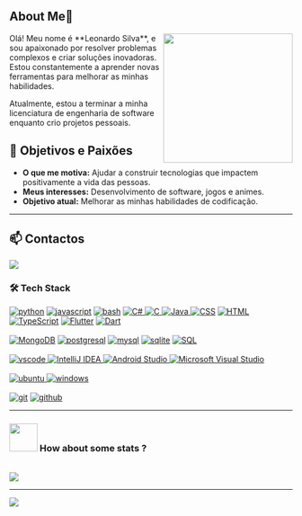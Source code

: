 ## About Me👋
<img align='right' src="https://media.giphy.com/media/M9gbBd9nbDrOTu1Mqx/giphy.gif" width="230">
Olá! Meu nome é **Leonardo Silva**, e sou apaixonado por resolver problemas complexos e criar soluções inovadoras. Estou constantemente a aprender novas ferramentas para melhorar as minhas habilidades.  

Atualmente, estou a terminar a minha licenciatura de engenharia de software enquanto crio projetos pessoais.  

## 🎯 Objetivos e Paixões  
- **O que me motiva:** Ajudar a construir tecnologias que impactem positivamente a vida das pessoas.  
- **Meus interesses:** Desenvolvimento de software, jogos e animes.  
- **Objetivo atual:** Melhorar as minhas habilidades de codificação.

---
## 📫 Contactos 
[![](https://img.shields.io/badge/Gmail-leonardosilva.00009%40gmail.com-red)](mailto:leonardosilva.00009@gmail.com)

<h3>🛠 Tech Stack</h3>
<a href="https://github.com/priyanshumay"><img src="https://img.shields.io/badge/python-FFFF00.svg?style=for-the-badge&logo=python&logoColor=0768a8&labelColor=ffffff" alt="python"></a>
<a href="https://github.com/priyanshumay"><img src="https://img.shields.io/badge/JS-f5f542.svg?style=for-the-badge&logo=javascript&logoColor=f5f542&labelColor=ffffff" alt="javascript"></a>
<a href="https://github.com/priyanshumay"><img src="https://img.shields.io/badge/BASH-4a5057.svg?style=for-the-badge&logo=gnu-bash&logoColor=4a5057&labelColor=ffffff" alt="bash"></a>
<a href="https://github.com/priyanshumay">
  <img src="https://img.shields.io/badge/C%23-9C499C.svg?style=for-the-badge&logo=csharp&logoColor=white&labelColor=68217A" alt="C#">
</a>
<a href="https://github.com/priyanshumay">
  <img src="https://img.shields.io/badge/C-A8B9CC.svg?style=for-the-badge&logo=c&logoColor=A8B9CC&labelColor=ffffff" alt="C">
</a>
<a href="https://github.com/priyanshumay">
  <img src="https://img.shields.io/badge/Java-007396.svg?style=for-the-badge&logo=java&logoColor=007396&labelColor=ffffff" alt="Java">
</a>
<a href="https://developer.mozilla.org/en-US/docs/Web/CSS"><img src="https://img.shields.io/badge/CSS-1572B6.svg?style=for-the-badge&logo=css3&logoColor=white" alt="CSS"></a>
<a href="https://developer.mozilla.org/en-US/docs/Web/HTML"><img src="https://img.shields.io/badge/HTML-E34F26.svg?style=for-the-badge&logo=html5&logoColor=white" alt="HTML"></a>
<a href="https://www.typescriptlang.org/"><img src="https://img.shields.io/badge/TypeScript-3178C6.svg?style=for-the-badge&logo=typescript&logoColor=white" alt="TypeScript"></a>
<a href="https://flutter.dev/"><img src="https://img.shields.io/badge/Flutter-02569B.svg?style=for-the-badge&logo=flutter&logoColor=white" alt="Flutter"></a>
<a href="https://dart.dev/"><img src="https://img.shields.io/badge/Dart-0175C2.svg?style=for-the-badge&logo=dart&logoColor=white" alt="Dart"></a>

<br>

<br>
<a href="https://www.mongodb.com/"><img src="https://img.shields.io/badge/MongoDB-47A248.svg?style=for-the-badge&logo=mongodb&logoColor=white" alt="MongoDB"></a>
<a href="https://github.com/priyanshumay"><img src="https://img.shields.io/badge/postgresql-6566ba.svg?style=for-the-badge&logo=postgresql&logoColor=6566ba&labelColor=ffffff" alt="postgresql"></a>
<a href="https://github.com/priyanshumay"><img src="https://img.shields.io/badge/mysql-3aabe8.svg?style=for-the-badge&logo=mysql&logoColor=3aabe8&labelColor=ffffff" alt="mysql"></a>
<a href="https://github.com/priyanshumay"><img src="https://img.shields.io/badge/sqlite-1daede.svg?style=for-the-badge&logo=sqlite&logoColor=1daede&labelColor=ffffff" alt="sqlite"></a>
<a href="https://github.com/priyanshumay">
  <img src="https://img.shields.io/badge/SQL-CC2927.svg?style=for-the-badge&logo=microsoft-sql-server&logoColor=white&labelColor=white" alt="SQL">
</a>
<br>

<br>
<a href="https://github.com/priyanshumay">
<img src="https://img.shields.io/badge/vscode-blue.svg?style=for-the-badge&logo=visual-studio-code&labelColor=ffffff&logoColor=blue" alt="vscode">
</a>
<a href="https://www.jetbrains.com/idea/">
  <img src="https://img.shields.io/badge/IntelliJ-000000.svg?style=for-the-badge&logo=intellij-idea&logoColor=white&labelColor=blue" alt="IntelliJ IDEA">
</a>
<a href="https://developer.android.com/studio">
  <img src="https://img.shields.io/badge/Android%20Studio-3DDC84.svg?style=for-the-badge&logo=android-studio&logoColor=white&labelColor=green" alt="Android Studio">
</a>
<a href="https://visualstudio.microsoft.com/">
  <img src="https://img.shields.io/badge/Visual%20Studio-5C2D91.svg?style=for-the-badge&logo=visual-studio&logoColor=white&labelColor=purple" alt="Microsoft Visual Studio">
</a>
<br>

<br>
<a href="https://github.com/priyanshumay">
<img src="https://img.shields.io/badge/ubuntu-f7873b.svg?style=for-the-badge&logo=ubuntu&labelColor=ffffff&logoColor=f7873b" alt="ubuntu">
</a>
<a href="https://github.com/priyanshumay"><img src="https://img.shields.io/badge/windows-3795fa.svg?style=for-the-badge&logo=windows&logoColor=3795fa&labelColor=ffffff" alt="windows"></a>
<br>

<br>
<a href="https://github.com/priyanshumay"><img src="https://img.shields.io/badge/git-F05032.svg?style=for-the-badge&logo=git&logoColor=F05032&labelColor=ffffff" alt="git"></a>
<a href="https://github.com/priyanshumay"><img src="https://img.shields.io/badge/github-black.svg?style=for-the-badge&logo=github&logoColor=black&labelColor=ffffff" alt="github"></a>

---

### <img src="https://media.giphy.com/media/VgCDAzcKvsR6OM0uWg/giphy.gif" width="50"> How about some stats ?
<br>
<a href="https://github.com/Daggy1234">
  <img src="https://github-readme-stats.vercel.app/api?username=Leo96s&show_icons=true&hide_border=true" />
</a>

---

<a href="https://github.com/Daggy1234">
  <img src="https://github-readme-stats.vercel.app/api/top-langs/?username=Leo96s&layout=compact" />
</a>





